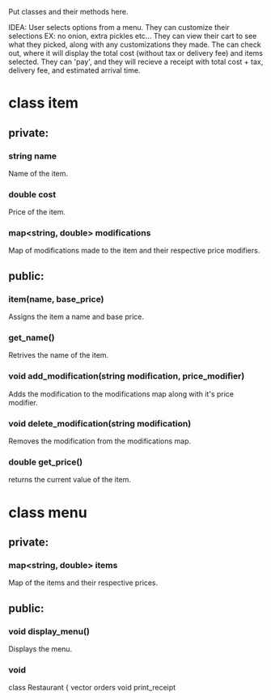 Put classes and their methods here.

IDEA: 
User selects options from a menu.
They can customize their selections EX: no onion, extra pickles etc...
They can view their cart to see what they picked, along with any customizations they made.
The can check out, where it will display the total cost (without tax or delivery fee) and items selected.
They can 'pay', and they will recieve a receipt with total cost + tax, delivery fee, and estimated arrival time. 

# class item 
## private:
### string name
Name of the item.
### double cost
Price of the item.
### map<string, double> modifications
Map of modifications made to the item and their respective price modifiers.

## public:
### item(name, base_price)
Assigns the item a name and base price.
### get_name()
Retrives the name of the item.
### void add_modification(string modification, price_modifier)
Adds the modification to the modifications map along with it's price modifier.
### void delete_modification(string modification)
Removes the modification from the modifications map.
### double get_price()
returns the current value of the item.

# class menu 
## private:
### map<string, double> items
Map of the items and their respective prices.
## public:
### void display_menu()
Displays the menu.
### void



class Restaurant {
vector<item> orders
void print_receipt
